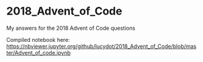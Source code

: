 # 2018_Advent_of_Code
My answers for the 2018 Advent of Code questions

Compiled notebook here: https://nbviewer.jupyter.org/github/lucydot/2018_Advent_of_Code/blob/master/Advent_of_code.ipynb
